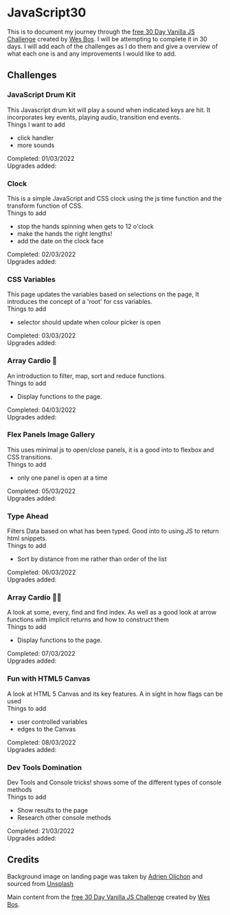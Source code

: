 # JavaScript30
This is to document my journey through the [free 30 Day Vanilla JS Challenge](https://javascript30.com/) created by [Wes Bos](https://twitter.com/intent/follow?original_referer=https%3A%2F%2Fjavascript30.com%2F&ref_src=twsrc%5Etfw%7Ctwcamp%5Ebuttonembed%7Ctwterm%5Efollow%7Ctwgr%5Ewesbos&screen_name=wesbos). I will be attempting to complete it in 30 days.
I will add each of the challenges as I do them and give a overview of what each one is and any improvements I would like to add.

## Challenges
### JavaScript Drum Kit
This Javascript drum kit will play a sound when indicated keys are hit. It incorporates key events, playing  audio, transition end events.</br>
Things I want to add
-   click handler
-   more sounds

Completed: 01/03/2022 </br>
Upgrades added:

### Clock
This is a simple JavaScript and CSS clock using the js time function and the transform function of CSS.</br>
Things to add 
-   stop the hands spinning when gets to 12 o'clock
-   make the hands the right lengths!
-   add the date on the clock face

Completed: 02/03/2022 </br>
Upgrades added:

### CSS Variables
This page updates the variables based on selections on the page, It introduces the concept of a 'root' for css variables.</br>
Things to add 
-   selector should update when colour picker is open

Completed: 03/03/2022 </br>
Upgrades added:
 
### Array Cardio 💪
An introduction to filter, map, sort and reduce functions.</br>
Things to add 
-   Display functions to the page.

Completed: 04/03/2022 </br>
Upgrades added:

### Flex Panels Image Gallery 
This uses minimal js to open/close panels, it is a good into to flexbox and CSS transitions.</br>
Things to add 
-   only one panel is open at a time

Completed: 05/03/2022 </br>
Upgrades added:

### Type Ahead
Filters Data based on what has been typed. Good into to using JS to return html snippets.</br>
Things to add 
-   Sort by distance from me rather than order of the list

Completed: 06/03/2022 </br>
Upgrades added:

### Array Cardio 💪💪
A look at some, every, find and find index.  As well as a good look at arrow functions with implicit returns and how to construct them</br>
Things to add 
-   Display functions to the page.

Completed: 07/03/2022</br>
Upgrades added:

### Fun with HTML5 Canvas
A look at HTML 5 Canvas and its key features.  A in sight in how flags can be used</br>
Things to add 
-   user controlled variables
-   edges to the Canvas

Completed: 08/03/2022</br>
Upgrades added:

### Dev Tools Domination
Dev Tools and Console tricks! shows some of  the different types of console methods</br>
Things to add 
-   Show results to the page
-   Research other console methods

Completed: 21/03/2022</br>
Upgrades added:

<!-- 
### Dev Tools Domination
</br>
Things to add 
-   

Completed: </br>
Upgrades added:
 -->
 ## Credits

 Background image on landing page was taken by <a href="https://unsplash.com/@adrienolichon?utm_source=unsplash&utm_medium=referral&utm_content=creditCopyText">Adrien Olichon</a> and sourced from <a href="https://unsplash.com/s/photos/black-glitter?utm_source=unsplash&utm_medium=referral&utm_content=creditCopyText">Unsplash</a>

Main content from the [free 30 Day Vanilla JS Challenge](https://javascript30.com/) created by [Wes Bos](https://twitter.com/intent/follow?original_referer=https%3A%2F%2Fjavascript30.com%2F&ref_src=twsrc%5Etfw%7Ctwcamp%5Ebuttonembed%7Ctwterm%5Efollow%7Ctwgr%5Ewesbos&screen_name=wesbos).
  